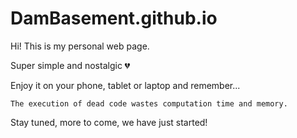 # DamBasement.github.io 

Hi! This is my personal web page. 

Super simple and nostalgic 💔

Enjoy it on your phone, tablet or laptop and remember... 

```
The execution of dead code wastes computation time and memory.
```

Stay tuned, more to come, we have just started!
